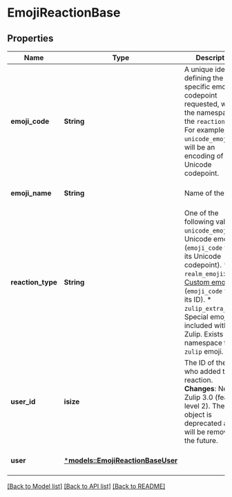 # EmojiReactionBase

## Properties
Name | Type | Description | Notes
------------ | ------------- | ------------- | -------------
**emoji_code** | **String** | A unique identifier, defining the specific emoji codepoint requested, within the namespace of the `reaction_type`.  For example, for `unicode_emoji`, this will be an encoding of the Unicode codepoint.  | [optional] [default to None]
**emoji_name** | **String** | Name of the emoji.  | [optional] [default to None]
**reaction_type** | **String** | One of the following values:  * `unicode_emoji`: Unicode emoji (`emoji_code` will be its Unicode   codepoint). * `realm_emoji`: [Custom emoji](/help/add-custom-emoji).   (`emoji_code` will be its ID). * `zulip_extra_emoji`: Special emoji included with Zulip.  Exists to   namespace the `zulip` emoji.  | [optional] [default to None]
**user_id** | **isize** | The ID of the user who added the reaction.  **Changes**: New in Zulip 3.0 (feature level 2). The `user` object is deprecated and will be removed in the future.  | [optional] [default to None]
**user** | [***models::EmojiReactionBaseUser**](EmojiReactionBase_user.md) |  | [optional] [default to None]

[[Back to Model list]](../README.md#documentation-for-models) [[Back to API list]](../README.md#documentation-for-api-endpoints) [[Back to README]](../README.md)


